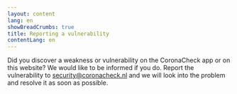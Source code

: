 ```yaml
---
layout: content
lang: en
showBreadCrumbs: true
title: Reporting a vulnerability
contentLang: en
---
```

Did you discover a weakness or vulnerability on the CoronaCheck app or on this website? We would like to be informed if you do. Report the vulnerability to [security@coronacheck.nl](mailto:security@coronamelder.nl) and we will look into the problem and resolve it as soon as possible.
